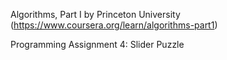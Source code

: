 Algorithms, Part I by Princeton University (https://www.coursera.org/learn/algorithms-part1)

Programming Assignment 4: Slider Puzzle
